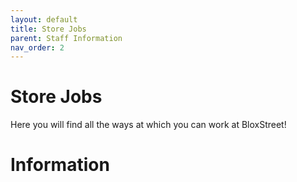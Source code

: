 ```yaml
---
layout: default
title: Store Jobs
parent: Staff Information
nav_order: 2
---
```

# Store Jobs
Here you will find all the ways at which you can work at BloxStreet! 

# Information 
